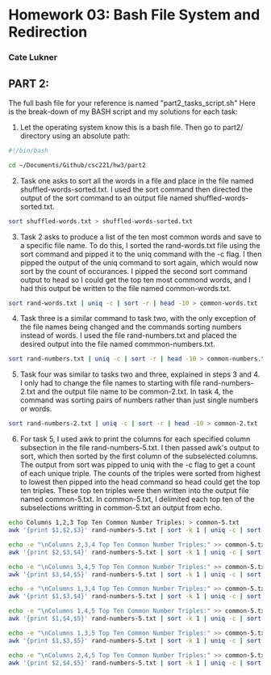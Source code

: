 # Homework 03: Bash File System and Redirection
### Cate Lukner


## PART 2:

The full bash file for your reference is named "part2_tasks_script.sh"
Here is the break-down of my BASH script and my solutions for each task:

1. Let the operating system know this is a bash file. Then go to part2/ 
directory using an absolute path:
```bash
#!/bin/bash

cd ~/Documents/Github/csc221/hw3/part2
```
2. Task one asks to sort all the words in a file and place in the 
file named shuffled-words-sorted.txt. I used the sort command then
directed the output of the sort command to an output file named
shuffled-words-sorted.txt. 
```bash
sort shuffled-words.txt > shuffled-words-sorted.txt
```
3. Task 2 asks to produce a list of the ten most common words and save
to a specific file name. To do this, I sorted the rand-words.txt file
using the sort command and pipped it to the uniq command with the -c flag.
I then pipped the output of the uniq command to sort again, which would now
sort by the count of occurances. I pipped the second sort command output to
head so I could get the top ten most commond words, and I had this output
be written to the file named common-words.txt. 
```bash
sort rand-words.txt | uniq -c | sort -r | head -10 > common-words.txt
```
4. Task three is a similar command to task two, with the only exception of the
file names being changed and the commands sorting numbers instead of words. I used 
the file rand-numbers.txt and placed the desired output into the file named 
commmon-numbers.txt. 
```bash
sort rand-numbers.txt | uniq -c | sort -r | head -10 > common-numbers.txt
```
5. Task four was similar to tasks two and three, explained in steps 3 and 4.
I only had to change the file names to starting with file rand-numbers-2.txt
and the output file name to be common-2.txt. In task 4, the command was sorting
pairs of numbers rather than just single numbers or words. 
```bash
sort rand-numbers-2.txt | uniq -c | sort -r | head -10 > common-2.txt
```
6. For task 5, I used awk to print the columns for each specified column subsection
in the file rand-numbers-5.txt. I then passed awk's output to sort, which then sorted
by the first column of the subselected columns. The output from sort was pipped to 
uniq with the -c flag to get a count of each unique triple. The counts of the triples
were sorted from highest to lowest then pipped into the head command so head could get
the top ten triples. These top ten triples were then written into the output file named
common-5.txt. In common-5.txt, I delimited each top ten of the subselections writting in
common-5.txt an output from echo. 

```bash
echo Columns 1,2,3 Top Ten Common Number Triples: > common-5.txt
awk '{print $1,$2,$3}' rand-numbers-5.txt | sort -k 1 | uniq -c | sort -r | head -10 >> common-5.txt

echo -e "\nColumns 2,3,4 Top Ten Common Number Triples:" >> common-5.txt
awk '{print $2,$3,$4}' rand-numbers-5.txt | sort -k 1 | uniq -c | sort -r | head -10 >> common-5.txt

echo -e "\nColumns 3,4,5 Top Ten Common Number Triples:" >> common-5.txt
awk '{print $3,$4,$5}' rand-numbers-5.txt | sort -k 1 | uniq -c | sort -r | head -10 >> common-5.txt

echo -e "\nColumns 1,3,4 Top Ten Common Number Triples:" >> common-5.txt
awk '{print $1,$3,$4}' rand-numbers-5.txt | sort -k 1 | uniq -c | sort -r | head -10 >> common-5.txt

echo -e "\nColumns 1,4,5 Top Ten Common Number Triples:" >> common-5.txt
awk '{print $1,$4,$5}' rand-numbers-5.txt | sort -k 1 | uniq -c | sort -r | head -10 >> common-5.txt

echo -e "\nColumns 1,3,5 Top Ten Common Number Triples:" >> common-5.txt
awk '{print $1,$3,$5}' rand-numbers-5.txt | sort -k 1 | uniq -c | sort -r | head -10 >> common-5.txt

echo -e "\nColumns 2,4,5 Top Ten Common Number Triples:" >> common-5.txt
awk '{print $2,$4,$5}' rand-numbers-5.txt | sort -k 1 | uniq -c | sort -r | head -10 >> common-5.txt
```


